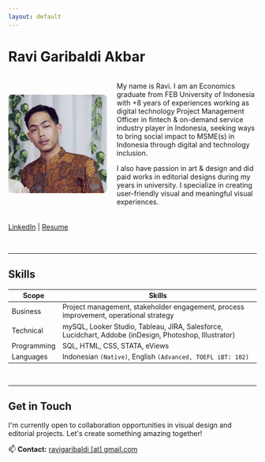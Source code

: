 ```yaml
---
layout: default
---
```

# Ravi Garibaldi Akbar
<div style="display: flex; gap: 20px; align-items: center; margin: 20px 0;">

<img src="/assets/profile.jpg" alt="Ravi Garibaldi" style="width: 200px; border-radius: 8px;">   

  <div>

My name is Ravi. I am an Economics graduate from FEB University of Indonesia with +8 years of experiences working as digital technology Project Management Officer in fintech & on-demand service industry player in Indonesia, seeking ways to bring social impact to MSME(s) in Indonesia through digital and technology inclusion.

I also have passion in art & design and did paid works in editorial designs during my years in university. I specialize in creating user-friendly visual and meaningful visual experiences.

  </div>

</div>

[LinkedIn](https://www.linkedin.com/in/ravigaribaldi/) | [Resume](https://rvgbar.wordpress.com/wp-content/uploads/2025/05/resume-may25.pdf/)

<br />

---

## Skills  


| Scope    | Skills                                                                                                   |
|---------|-----------------------------------------------------------------------------------------------------------|
| Business  | Project management, stakeholder engagement, process improvement, operational strategy                   |
| Technical | mySQL, Looker Studio, Tableau, JIRA, Salesforce, Lucidchart, Addobe (inDesign, Photoshop, Illustrator)  |
| Programming | SQL, HTML, CSS, STATA, eViews                                                                         |
| Languages | Indonesian `(Native)`, English `(Advanced, TOEFL iBT: 102)`                                             |

<br />

---

## Get in Touch  
I'm currently open to collaboration opportunities in visual design and editorial projects. Let's create something amazing together!  

📫 **Contact:** [ravigaribaldi [at] gmail.com](mailto:ravigaribaldi@gmail.com)
